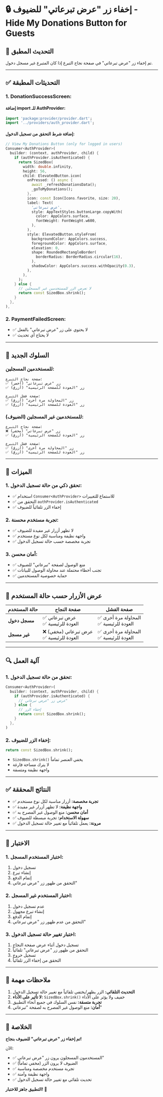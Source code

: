 # 🔒 إخفاء زر "عرض تبرعاتي" للضيوف - Hide My Donations Button for Guests

## 🎯 التحديث المطبق

تم إخفاء زر "عرض تبرعاتي" في صفحة نجاح التبرع إذا كان المتبرع غير مسجل دخول.

---

## ✅ التحديثات المطبقة

### **1. DonationSuccessScreen:**

#### **إضافة import للـ AuthProvider:**
```dart
import 'package:provider/provider.dart';
import '../providers/auth_provider.dart';
```

#### **إضافة شرط التحقق من تسجيل الدخول:**
```dart
// View My Donations Button (only for logged in users)
Consumer<AuthProvider>(
  builder: (context, authProvider, child) {
    if (authProvider.isAuthenticated) {
      return SizedBox(
        width: double.infinity,
        height: 56,
        child: ElevatedButton.icon(
          onPressed: () async {
            await _refreshDonationsData();
            _goToMyDonations();
          },
          icon: const Icon(Icons.favorite, size: 20),
          label: Text(
            'عرض تبرعاتي',
            style: AppTextStyles.buttonLarge.copyWith(
              color: AppColors.surface,
              fontWeight: FontWeight.w600,
            ),
          ),
          style: ElevatedButton.styleFrom(
            backgroundColor: AppColors.success,
            foregroundColor: AppColors.surface,
            elevation: 0,
            shape: RoundedRectangleBorder(
              borderRadius: BorderRadius.circular(16),
            ),
            shadowColor: AppColors.success.withOpacity(0.3),
          ),
        ),
      );
    } else {
      // لا تعرض الزر للمستخدمين غير المسجلين
      return const SizedBox.shrink();
    }
  },
),
```

### **2. PaymentFailedScreen:**
- ✅ لا يحتوي على زر "عرض تبرعاتي" بالفعل
- ✅ لا يحتاج أي تحديث

---

## 🔄 السلوك الجديد

### **للمستخدمين المسجلين:**
```
صفحة نجاح التبرع:
✅ زر "عرض تبرعاتي" (أخضر)
✅ زر "العودة للصفحة الرئيسية" (أزرق)

صفحة فشل التبرع:
✅ زر "المحاولة مرة أخرى" (أزرق)
✅ زر "العودة للصفحة الرئيسية" (أزرق)
```

### **للمستخدمين غير المسجلين (الضيوف):**
```
صفحة نجاح التبرع:
❌ زر "عرض تبرعاتي" (مخفي)
✅ زر "العودة للصفحة الرئيسية" (أزرق)

صفحة فشل التبرع:
✅ زر "المحاولة مرة أخرى" (أزرق)
✅ زر "العودة للصفحة الرئيسية" (أزرق)
```

---

## 🎯 الميزات

### **1. تحقق ذكي من حالة تسجيل الدخول:**
- ✅ استخدام `Consumer<AuthProvider>` للاستماع للتغييرات
- ✅ التحقق من `authProvider.isAuthenticated`
- ✅ إخفاء الزر تلقائياً للضيوف

### **2. تجربة مستخدم محسنة:**
- ✅ لا تظهر أزرار غير مفيدة للضيوف
- ✅ واجهة نظيفة ومناسبة لكل نوع مستخدم
- ✅ تجربة مخصصة حسب حالة تسجيل الدخول

### **3. أمان محسن:**
- ✅ منع الوصول لصفحة "تبرعاتي" للضيوف
- ✅ تجنب أخطاء محتملة عند محاولة الوصول للبيانات
- ✅ حماية خصوصية المستخدمين

---

## 📱 عرض الأزرار حسب حالة المستخدم

| حالة المستخدم | صفحة النجاح | صفحة الفشل |
|----------------|-------------|-------------|
| **مسجل دخول** | ✅ عرض تبرعاتي<br>✅ العودة للرئيسية | ✅ المحاولة مرة أخرى<br>✅ العودة للرئيسية |
| **غير مسجل** | ❌ عرض تبرعاتي (مخفي)<br>✅ العودة للرئيسية | ✅ المحاولة مرة أخرى<br>✅ العودة للرئيسية |

---

## 🔍 آلية العمل

### **1. تحقق من حالة تسجيل الدخول:**
```dart
Consumer<AuthProvider>(
  builder: (context, authProvider, child) {
    if (authProvider.isAuthenticated) {
      // عرض زر "عرض تبرعاتي"
    } else {
      // إخفاء الزر
      return const SizedBox.shrink();
    }
  },
)
```

### **2. إخفاء الزر للضيوف:**
```dart
return const SizedBox.shrink();
```
- `SizedBox.shrink()` يخفي العنصر تماماً
- لا يترك مساحة فارغة
- واجهة نظيفة ومتسقة

---

## ✅ النتائج المحققة

- ✅ **تجربة مخصصة:** أزرار مناسبة لكل نوع مستخدم
- ✅ **واجهة نظيفة:** لا تظهر أزرار غير مفيدة
- ✅ **أمان محسن:** منع الوصول غير المصرح به
- ✅ **سهولة الاستخدام:** تجربة مبسطة للضيوف
- ✅ **مرونة:** يعمل تلقائياً مع تغيير حالة تسجيل الدخول

---

## 🚀 الاختبار

### **1. اختبار المستخدم المسجل:**
1. تسجيل دخول
2. إنشاء تبرع
3. إتمام الدفع
4. التحقق من ظهور زر "عرض تبرعاتي"

### **2. اختبار المستخدم غير المسجل:**
1. عدم تسجيل دخول
2. إنشاء تبرع مجهول
3. إتمام الدفع
4. التحقق من عدم ظهور زر "عرض تبرعاتي"

### **3. اختبار تغيير حالة تسجيل الدخول:**
1. تسجيل دخول أثناء عرض صفحة النجاح
2. التحقق من ظهور زر "عرض تبرعاتي" تلقائياً
3. تسجيل خروج
4. التحقق من إخفاء الزر تلقائياً

---

## 📝 ملاحظات مهمة

1. **التحديث التلقائي:** الزر يظهر/يختفي تلقائياً مع تغيير حالة تسجيل الدخول
2. **لا تأثير على الأداء:** `SizedBox.shrink()` خفيف ولا يؤثر على الأداء
3. **تجربة متسقة:** نفس السلوك في جميع أنحاء التطبيق
4. **أمان:** منع الوصول غير المصرح به لصفحة "تبرعاتي"

---

## 🎉 الخلاصة

**تم إخفاء زر "عرض تبرعاتي" للضيوف بنجاح!** 

الآن:
- ✅ المستخدمون المسجلون يرون زر "عرض تبرعاتي"
- ✅ الضيوف لا يرون الزر (مخفي تماماً)
- ✅ تجربة مستخدم مخصصة ومناسبة
- ✅ واجهة نظيفة وآمنة
- ✅ تحديث تلقائي مع تغيير حالة تسجيل الدخول

**التطبيق جاهز للاختبار!** 🚀
